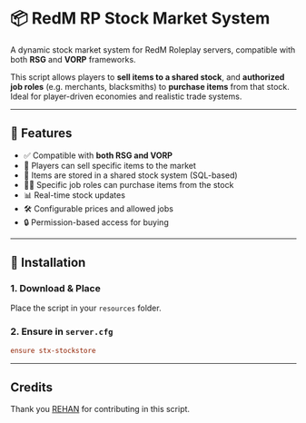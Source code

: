 # 📦 RedM RP Stock Market System

A dynamic stock market system for RedM Roleplay servers, compatible with both **RSG** and **VORP** frameworks.

This script allows players to **sell items to a shared stock**, and **authorized job roles** (e.g. merchants, blacksmiths) to **purchase items** from that stock. Ideal for player-driven economies and realistic trade systems.

---

## 🧩 Features

- ✅ Compatible with **both RSG and VORP**
- 🛒 Players can sell specific items to the market
- 🧾 Items are stored in a shared stock system (SQL-based)
- 🧑‍💼 Specific job roles can purchase items from the stock
- 📊 Real-time stock updates
- 🛠 Configurable prices and allowed jobs
- 🔒 Permission-based access for buying

---

## 📁 Installation

### 1. Download & Place

Place the script in your `resources` folder.

### 2. Ensure in `server.cfg`

```cfg
ensure stx-stockstore
```


---
## Credits

Thank you [REHAN](https://github.com/Rehanniz) for contributing in this script.
